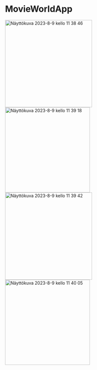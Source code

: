 # MovieWorldApp
<div margin-left="20"></div>
<img width="285" alt="Näyttökuva 2023-8-9 kello 11 38 46" src="https://github.com/Ckeihas/MovieWorldApp/assets/96183675/78715e2f-40ae-453b-8115-05299a11e25f">
<img width="278" alt="Näyttökuva 2023-8-9 kello 11 39 18" src="https://github.com/Ckeihas/MovieWorldApp/assets/96183675/280a50fa-2160-4a5f-a5c1-a9c19a7b39cf">
<img width="285" alt="Näyttökuva 2023-8-9 kello 11 39 42" src="https://github.com/Ckeihas/MovieWorldApp/assets/96183675/082a38a2-c410-480d-b31e-4fde4c4852c3">
<img width="278" alt="Näyttökuva 2023-8-9 kello 11 40 05" src="https://github.com/Ckeihas/MovieWorldApp/assets/96183675/f702585d-073d-442f-95e3-b37c9490fcb0">
